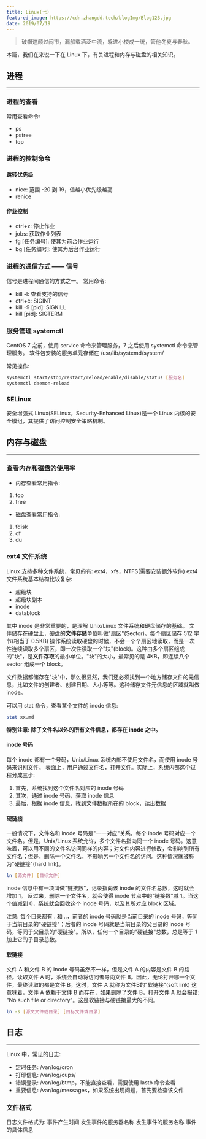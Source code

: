 ```yaml
---
title: Linux(七)
featured_image: https://cdn.zhangdd.tech/blogImg/Blog123.jpg
date: 2019/07/19
---
```


> 破帽遮颜过闹市，漏船载酒泛中流，躲进小楼成一统，管他冬夏与春秋。 

本篇，我们在来说一下在 Linux 下，有关进程和内存与磁盘的相关知识。

## 进程
***  
### 进程的查看
常用查看命令: 
- ps
- pstree
- top

### 进程的控制命令
#### 跳转优先级
- nice: 范围 -20 到 19，值越小优先级越高
- renice

#### 作业控制
- ctrl+z: 停止作业
- jobs: 获取作业列表
 - fg [任务编号]: 使其为前台作业运行
 - bg [任务编号]: 使其为后台作业运行

### 进程的通信方式 —— 信号
信号是进程间通信的方式之一。
常用命令: 
- kill -l: 查看支持的信号
- ctrl+c: SIGINT
- kill -9 [pid]: SIGKILL 
- kill [pid]: SIGTERM

### 服务管理 systemctl
CentOS 7 之前，使用 service 命令来管理服务，7 之后使用 systemctl 命令来管理服务。
软件包安装的服务单元存储在 /usr/lib/systemd/system/

常见操作: 
``` sh
systemctl start/stop/restart/reload/enable/disable/status [服务名]
systemctl daemon-reload
```

### SELinux
安全增强式 Linux(SELinux，Security-Enhanced Linux)是一个 Linux 内核的安全模组，其提供了访问控制安全策略机制。

## 内存与磁盘
***  
### 查看内存和磁盘的使用率
- 内存查看常用指令: 
 1. top
 2. free
- 磁盘查看常用指令: 
 1. fdisk
 2. df
 3. du

### ext4 文件系统
Linux 支持多种文件系统，常见的有: ext4，xfs，NTFS(需要安装额外软件)
ext4 文件系统基本结构比较复杂: 
- 超级块
- 超级块副本
- inode
- datablock

其中 inode 是非常重要的，是理解 Unix/Linux 文件系统和硬盘储存的基础。
文件储存在硬盘上，硬盘的**文件存储**单位叫做"扇区"(Sector)。每个扇区储存 512 字节(相当于 0.5KB)
操作系统读取硬盘的时候，不会一个个扇区地读取，而是一次性连续读取多个扇区，即一次性读取一个"块"(block)。这种由多个扇区组成的"块"，是**文件存取**的最小单位。"块"的大小，最常见的是 4KB，即连续八个 sector 组成一个 block。

文件数据都储存在"块"中，那么很显然，我们还必须找到一个地方储存文件的元信息，比如文件的创建者、创建日期、大小等等。这种储存文件元信息的区域就叫做 inode。

可以用 stat 命令，查看某个文件的 inode 信息: 
``` sh
stat xx.md
```

**特别注意: 除了文件名以外的所有文件信息，都存在 inode 之中。**

#### inode 号码
每个 inode 都有一个号码，Unix/Linux 系统内部不使用文件名，而使用 inode 号码来识别文件。
表面上，用户通过文件名，打开文件。实际上，系统内部这个过程分成三步: 
1. 首先，系统找到这个文件名对应的 inode 号码
2. 其次，通过 inode 号码，获取 inode 信息
3. 最后，根据 inode 信息，找到文件数据所在的 block，读出数据

#### 硬链接
一般情况下，文件名和 inode 号码是"一一对应"关系，每个 inode 号码对应一个文件名。但是，Unix/Linux 系统允许，多个文件名指向同一个 inode 号码。这意味着，可以用不同的文件名访问同样的内容；对文件内容进行修改，会影响到所有文件名；但是，删除一个文件名，不影响另一个文件名的访问。这种情况就被称为"硬链接"(hard link)。
``` sh
ln [源文件] [目标文件]
```

inode 信息中有一项叫做"链接数"，记录指向该 inode 的文件名总数，这时就会增加 1。
反过来，删除一个文件名，就会使得 inode 节点中的"链接数"减 1。当这个值减到 0，系统就会回收这个 inode 号码，以及其所对应 block 区域。

注意: 每个目录都有 . 和 ..，前者的 inode 号码就是当前目录的 inode 号码，等同于当前目录的"硬链接"；后者的 inode 号码就是当前目录的父目录的 inode 号码，等同于父目录的"硬链接"。所以，任何一个目录的"硬链接"总数，总是等于 1 加上它的子目录总数。

#### 软链接
文件 A 和文件 B 的 inode 号码虽然不一样，但是文件 A 的内容是文件 B 的路径。读取文件 A 时，系统会自动将访问者导向文件 B。因此，无论打开哪一个文件，最终读取的都是文件 B。这时，文件 A 就称为文件B的"软链接"(soft link)
这意味着，文件 A 依赖于文件 B 而存在，如果删除了文件 B，打开文件 A 就会报错: "No such file or directory"。这是软链接与硬链接最大的不同。
``` sh
ln -s [源文文件或目录] [目标文件或目录]
```

## 日志
***  
Linux 中，常见的日志: 
- 定时任务: /var/log/cron
- 打印信息: /var/log/cups/
- 错误登录: /var/log/btmp，不能直接查看，需要使用 lastb 命令查看
- 重要信息: /var/log/messages，如果系统出现问题，首先要检查该文件

### 文件格式
日志文件格式为: 事件产生时间 发生事件的服务器名称 发生事件的服务名称 事件的具体信息